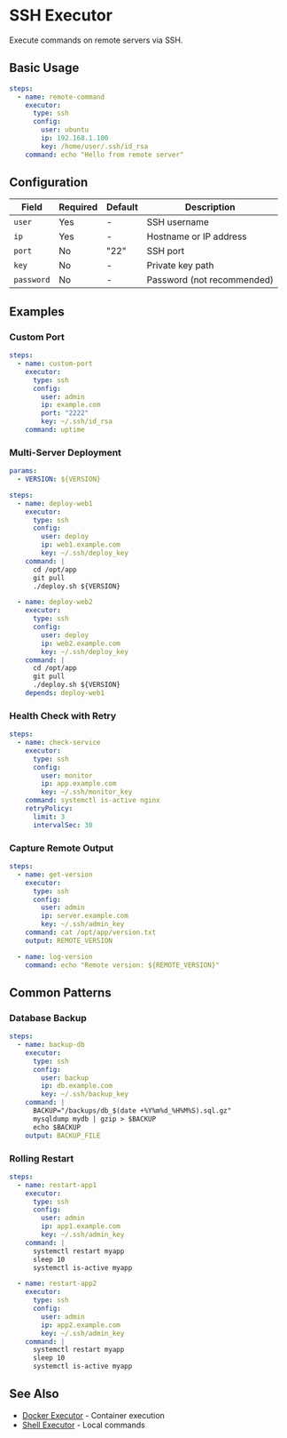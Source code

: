 # SSH Executor

Execute commands on remote servers via SSH.

## Basic Usage

```yaml
steps:
  - name: remote-command
    executor:
      type: ssh
      config:
        user: ubuntu
        ip: 192.168.1.100
        key: /home/user/.ssh/id_rsa
    command: echo "Hello from remote server"
```

## Configuration

| Field | Required | Default | Description |
|-------|----------|---------|-------------|
| `user` | Yes | - | SSH username |
| `ip` | Yes | - | Hostname or IP address |
| `port` | No | "22" | SSH port |
| `key` | No | - | Private key path |
| `password` | No | - | Password (not recommended) |

## Examples

### Custom Port

```yaml
steps:
  - name: custom-port
    executor:
      type: ssh
      config:
        user: admin
        ip: example.com
        port: "2222"
        key: ~/.ssh/id_rsa
    command: uptime
```

### Multi-Server Deployment

```yaml
params:
  - VERSION: ${VERSION}

steps:
  - name: deploy-web1
    executor:
      type: ssh
      config:
        user: deploy
        ip: web1.example.com
        key: ~/.ssh/deploy_key
    command: |
      cd /opt/app
      git pull
      ./deploy.sh ${VERSION}

  - name: deploy-web2
    executor:
      type: ssh
      config:
        user: deploy
        ip: web2.example.com
        key: ~/.ssh/deploy_key
    command: |
      cd /opt/app
      git pull
      ./deploy.sh ${VERSION}
    depends: deploy-web1
```

### Health Check with Retry

```yaml
steps:
  - name: check-service
    executor:
      type: ssh
      config:
        user: monitor
        ip: app.example.com
        key: ~/.ssh/monitor_key
    command: systemctl is-active nginx
    retryPolicy:
      limit: 3
      intervalSec: 30
```

### Capture Remote Output

```yaml
steps:
  - name: get-version
    executor:
      type: ssh
      config:
        user: admin
        ip: server.example.com
        key: ~/.ssh/admin_key
    command: cat /opt/app/version.txt
    output: REMOTE_VERSION

  - name: log-version
    command: echo "Remote version: ${REMOTE_VERSION}"
```

## Common Patterns

### Database Backup

```yaml
steps:
  - name: backup-db
    executor:
      type: ssh
      config:
        user: backup
        ip: db.example.com
        key: ~/.ssh/backup_key
    command: |
      BACKUP="/backups/db_$(date +%Y%m%d_%H%M%S).sql.gz"
      mysqldump mydb | gzip > $BACKUP
      echo $BACKUP
    output: BACKUP_FILE
```

### Rolling Restart

```yaml
steps:
  - name: restart-app1
    executor:
      type: ssh
      config:
        user: admin
        ip: app1.example.com
        key: ~/.ssh/admin_key
    command: |
      systemctl restart myapp
      sleep 10
      systemctl is-active myapp

  - name: restart-app2
    executor:
      type: ssh
      config:
        user: admin
        ip: app2.example.com
        key: ~/.ssh/admin_key
    command: |
      systemctl restart myapp
      sleep 10
      systemctl is-active myapp
```

## See Also

- [Docker Executor](/features/executors/docker) - Container execution
- [Shell Executor](/features/executors/shell) - Local commands

